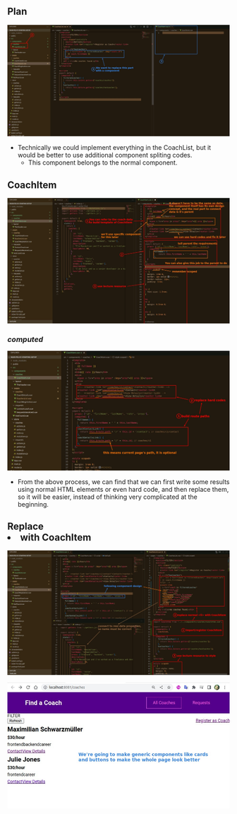 ## **Plan**

![Alt plan and file/folder](pic/01.jpg)

- Technically we could implement everything in the CoachList, but it would be better to use additional component spliting codes.
  - This component belongs to the normal component.

## **CoachItem**

![Alt create list component](pic/02.jpg)

### _computed_

![Alt computed links](pic/03.jpg)

- From the above process, we can find that we can first write some results using normal HTML elements or even hard code, and then replace them, so it will be easier, instead of thinking very complicated at the beginning.

## **Replace <li> with CoachItem**

![Alt use list component in ul component](pic/04.jpg)

![Alt result and future plan](pic/05.jpg)
